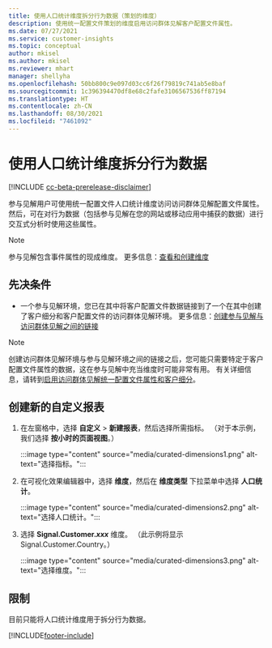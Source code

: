 ```yaml
---
title: 使用人口统计维度拆分行为数据（策划的维度）
description: 使用统一配置文件策划的维度启用访问群体见解客户配置文件属性。
ms.date: 07/27/2021
ms.service: customer-insights
ms.topic: conceptual
author: mkisel
ms.author: mkisel
ms.reviewer: mhart
manager: shellyha
ms.openlocfilehash: 50bb800c9e097d03cc6f26f79819c741ab5e8baf
ms.sourcegitcommit: 1c396394470df8e68c2fafe3106567536ff87194
ms.translationtype: HT
ms.contentlocale: zh-CN
ms.lasthandoff: 08/30/2021
ms.locfileid: "7461092"
---
```

# <a name="use-demographic-dimensions-for-splitting-behavioral-data"></a>使用人口统计维度拆分行为数据

[!INCLUDE [cc-beta-prerelease-disclaimer](includes/cc-beta-prerelease-disclaimer.md)]

参与见解用户可使用统一配置文件人口统计维度访问访问群体见解配置文件属性。 然后，可在对行为数据（包括参与见解在您的网站或移动应用中捕获的数据）进行交互式分析时使用这些属性。

>[!NOTE]
> 参与见解包含事件属性的现成维度。 更多信息：[查看和创建维度](dimensions.md)

## <a name="prerequisite"></a>先决条件

- 一个参与见解环境，您已在其中将客户配置文件数据链接到了一个在其中创建了客户细分和客户配置文件的访问群体见解环境。 更多信息：[创建参与见解与访问群体见解之间的链接](integrate-audience-insights-engagement-insights.md)

> [!NOTE]
> 创建访问群体见解环境与参与见解环境之间的链接之后，您可能只需要特定于客户配置文件属性的数据，这在参与见解中充当维度时可能非常有用。 有关详细信息，请转到[启用访问群体见解统一配置文件属性和客户细分](integrate-audience-insights-engagement-insights.md#enable-audience-insights-unified-profiles-attributes-and-segments)。<!--note from editor: Suggested. -->

## <a name="create-a-new-custom-report"></a>创建新的自定义报表

1. 在左窗格中，选择 **自定义** > **新建报表**，然后选择所需指标。 （对于本示例，我们选择 **按小时的页面视图**。）

    :::image type="content" source="media/curated-dimensions1.png" alt-text="选择指标。":::

2. 在可视化效果编辑器中，选择 **维度**，然后在 **维度类型** 下拉菜单中选择 **人口统计**。

    :::image type="content" source="media/curated-dimensions2.png" alt-text="选择人口统计。":::

3. 选择 **Signal.Customer.*xxx*** 维度。 （此示例将显示 Signal.Customer.Country。）

    :::image type="content" source="media/curated-dimensions3.png" alt-text="选择维度。":::
  
## <a name="limitations"></a>限制

目前只能将人口统计维度用于拆分行为数据。


[!INCLUDE[footer-include](../includes/footer-banner.md)]

